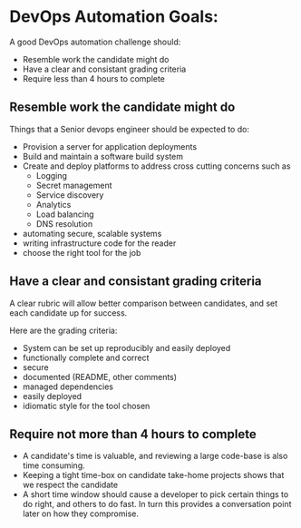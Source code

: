 # DevOps Automation Goals:

A good DevOps automation challenge should:

* Resemble work the candidate might do
* Have a clear and consistant grading criteria
* Require less than 4 hours to complete

## Resemble work the candidate might do

Things that a Senior devops engineer should be expected to do:

* Provision a server for application deployments
* Build and maintain a software build system
* Create and deploy platforms to address cross cutting concerns such as
    * Logging
    * Secret management
    * Service discovery
    * Analytics
    * Load balancing
    * DNS resolution
* automating secure, scalable systems
* writing infrastructure code for the reader
* choose the right tool for the job

## Have a clear and consistant grading criteria

A clear rubric will allow better comparison between candidates, and set each candidate up for success.

Here are the grading criteria:

* System can be set up reproducibly and easily deployed
* functionally complete and correct
* secure
* documented (README, other comments)
* managed dependencies
* easily deployed
* idiomatic style for the tool chosen

## Require not more than 4 hours to complete

* A candidate's time is valuable, and reviewing a large code-base is also time consuming.
* Keeping a tight time-box on candidate take-home projects shows that we respect the candidate
* A short time window should cause a developer to pick certain things to do right, and others to do fast. In turn this provides a conversation point later on how they compromise.